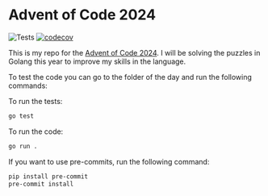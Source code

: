 Advent of Code 2024
===================

![Tests](https://github.com/serginator/adventofcode2024/actions/workflows/go.yml/badge.svg)
[![codecov](https://codecov.io/gh/serginator/adventofcode2024/branch/main/graph/badge.svg)](https://codecov.io/gh/serginator/adventofcode2024)

This is my repo for the [Advent of Code 2024](https://adventofcode.com/2024). I will be solving the puzzles in Golang this year to improve my skills in the language.

To test the code you can go to the folder of the day and run the following commands:

To run the tests:
```bash
go test
```

To run the code:
```bash
go run .
```

If you want to use pre-commits, run the following command:
```bash
pip install pre-commit
pre-commit install
```
